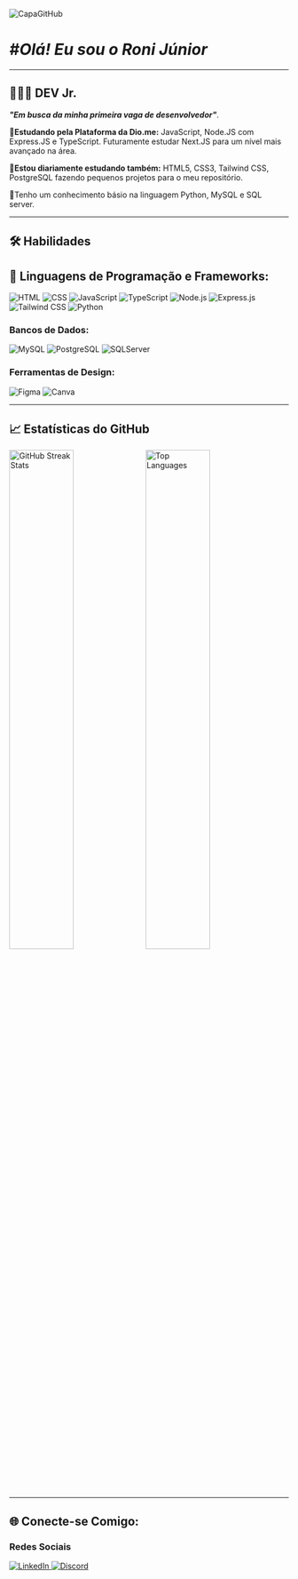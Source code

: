 ![CapaGitHub](https://github.com/user-attachments/assets/17282679-b522-44b4-bd94-b025c78013e9)


# *#Olá! Eu sou o Roni Júnior*

---

## 🧑🏻‍💻 DEV Jr.

_**"Em busca da minha primeira vaga de desenvolvedor"**_.

**🌱Estudando pela Plataforma da Dio.me:** JavaScript, Node.JS com Express.JS e TypeScript. Futuramente estudar Next.JS para um nível mais avançado na área.

**📓Estou diariamente estudando também:** HTML5, CSS3, Tailwind CSS, PostgreSQL fazendo pequenos projetos para o meu repositório.

📓Tenho um conhecimento básio na linguagem Python, MySQL e SQL server.

---

## 🛠️ Habilidades

## 🤖 Linguagens de Programação e Frameworks:

![HTML](https://img.shields.io/badge/HTML5-E34F26?style=for-the-badge&logo=html5&logoColor=white)
![CSS](https://img.shields.io/badge/CSS3-1572B6?style=for-the-badge&logo=css3&logoColor=white)
![JavaScript](https://img.shields.io/badge/JavaScript-F7DF1E?style=for-the-badge&logo=javascript&logoColor=black)
![TypeScript](https://img.shields.io/badge/TypeScript-1572B6?style=for-the-badge&logo=typescript&logoColor=white)
![Node.js](https://img.shields.io/badge/Node.js-339933?style=for-the-badge&logo=node.js&logoColor=white)
![Express.js](https://img.shields.io/badge/Express.js-333333?style=for-the-badge&logo=express.js&logoColor=white)
![Tailwind CSS](https://img.shields.io/badge/TailwindCSS-38B2AC?style=for-the-badge&logo=tailwind-css&logoColor=white)
![Python](https://img.shields.io/badge/Python-339933?style=for-the-badge&logo=python&logoColor=white)

### Bancos de Dados:
![MySQL](https://img.shields.io/badge/MySQL-4479A1?style=for-the-badge&logo=mysql&logoColor=white)
![PostgreSQL](https://img.shields.io/badge/PostgreSQL-336791?style=for-the-badge&logo=postgresql&logoColor=white)
![SQLServer](https://img.shields.io/badge/SQLServer-CC2927?style=for-the-badge&logo=sqlserver&logoColor=white)

### Ferramentas de Design:
![Figma](https://img.shields.io/badge/Figma-F24E1E?style=for-the-badge&logo=figma&logoColor=white)
![Canva](https://img.shields.io/badge/Canva-4479A1?style=for-the-badge&logo=canva&logoColor=white)

---

## 📈 Estatísticas do GitHub

<section aling = "center" >
 <img width=48% src="https://github-readme-streak-stats.herokuapp.com?user=RoniJunior&theme=dracula&mode=weekly" alt="GitHub Streak Stats" />
<img width=48% src="https://github-readme-stats.vercel.app/api/top-langs/?username=RoniJunior&show_icons=true&theme=dracula&layout=compact" alt="Top Languages"  />
</section>

  ---
  
## 🌐 Conecte-se Comigo:

### Redes Sociais
<div>
 <a href="https://www.linkedin.com/in/roni-xavier-junior-31956522b">   
        <img 
            alt="LinkedIn" 
            title="Se conectar pelo Linkedin" 
            src="https://img.shields.io/badge/LinkedIn-0077B5?style=for-the-badge&logo=linkedin&logoColor=white"
        /> 
      <a href="https://discord.com/channels/@me">
        <img 
            alt="Discord" 
            title="Vamos converssar no Discord" 
            src="https://img.shields.io/badge/Discord-7289DA?style=for-the-badge&logo=discord&logoColor=white"
        />
  </div>

   

